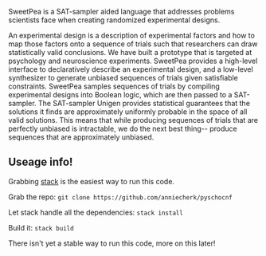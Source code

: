 SweetPea is a SAT-sampler aided language that addresses problems scientists face when creating randomized experimental designs. 

An experimental design is a description of experimental factors and how to map those factors onto a sequence of trials such that researchers can draw statistically valid conclusions. We have built a prototype that is targeted at psychology and neuroscience experiments. SweetPea provides a high-level interface to declaratively describe an experimental design, and a low-level synthesizer to generate unbiased sequences of trials given satisfiable constraints. SweetPea samples sequences of trials by compiling experimental designs into Boolean logic, which are then passed to a SAT-sampler. The SAT-sampler Unigen provides statistical guarantees that the solutions it finds are approximately uniformly probable in the space of all valid solutions. This means that while producing sequences of trials that are perfectly unbiased is intractable, we do the next best thing-- produce sequences that are approximately unbiased.


## Useage info!

Grabbing [stack](https://docs.haskellstack.org/en/stable/README/) is the easiest way to run this code.

Grab the repo:
`git clone https://github.com/anniecherk/pyschocnf`

Let stack handle all the dependencies:
`stack install`

Build it:
`stack build`

There isn't yet a stable way to run this code, more on this later!



